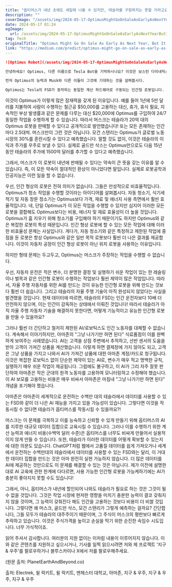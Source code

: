 ```yaml
---
title: "옵티머스가 내년 초에도 세일에 나올 수 있지만, 테슬라를 구원하지는 못할 거라고요"
description: ""
coverImage: "/assets/img/2024-05-17-OptimusMightGoOnSaleAsEarlyAsNextYearButItWontSaveTesla_0.png"
date: 2024-05-17 01:24
ogImage: 
  url: /assets/img/2024-05-17-OptimusMightGoOnSaleAsEarlyAsNextYearButItWontSaveTesla_0.png
tag: Tech
originalTitle: "Optimus Might Go On Sale As Early As Next Year, But It Won’t Save Tesla"
link: "https://medium.com/predict/optimus-might-go-on-sale-as-early-as-next-year-but-it-wont-save-tesla-189a614bfd29"
---
```



```markdown
![Optimus Robot](/assets/img/2024-05-17-OptimusMightGoOnSaleAsEarlyAsNextYearButItWontSaveTesla_0.png)

안녕하세요! Optimus, 다른 이름으로 Tesla Bot을 기억하시나요? 이것은 보스턴 다이내믹스 인간형 로봇에 대한 머스크의 대답이었지만 능력은 덜 합니다. 이건 헛된 표현이 아닙니다. 보스턴 다이내믹스 로봇들은 장애물 코스와 역도를 할 수 있습니다. 반면에 Optimus는 심지어 사람의 도움없이 셔츠도 접을 수 없습니다. 그럼에도 불구하고, 머스크는 Optimus에 대한 잠재적 수요가 수십억 대에 이르며, 살인적인 인간을 대체하여 일자리 시장을 대대적으로 혼란스럽게 만들 수 있다고 주장했습니다. 그래서 최근 머스크가 이 긴급 상황 로봇이 내년에도 공개 판매될 수 있다고 발표하자, 소란이 일었습니다. 이것이 테슬라가 필요한 계기가 될 수 있을까요? 아니면 머스크가 허공을 붙잡고 있는 것일까요?

먼저 Optimus의 능력과 Musk와 다른 이들이 그것에 기대하는 것을 살펴봅시다.

Optimus는 Tesla의 FSD가 동작하는 동일한 계산 하드웨어로 구동되는 인간형 로봇입니다. 로봇 뒤의 AI 또한 FSD와 매우 유사하여 동일한 컴퓨터 비전 시스템을 통합합니다. 머스크는 이것이 Optimus가 이전에는 사람이 수행해야했던 반복적이거나 위험한 작업을 할 수 있도록 한다고 주장합니다. 공장 라인 작업자, 관리인, 목수 또는 건설 작업자를 생각해보세요. 하지만 Optimus는 이미 대규모로 생산되는 하드웨어에 기반하기 때문에 머스크는 테슬라가 단위당 20,000달러에 판매할 수 있다고 주장합니다!
```

<div class="content-ad"></div>

이것이 Optimus가 이렇게 많은 잠재력을 갖게 된 이유입니다. 예를 들어 1년에 5만 달러를 지불하여 사람이 수행하는 철근공 $50,000를 고용하는 대신, 휴가, 휴식 필요, 지속적인 부상 발생률과 같은 문제를 다루는 대신 $20,000에 Optimus를 구입하여 24/7 동일한 작업을 수행하게 할 수 있습니다. 따라서 머스크는 테슬라가 20억 대의 Optimus 로봇을 판매할 수 있다고 공개적으로 발언했습니다! 또는 모든 존재하는 인간마다 2.5대씩. 머스크만이 그런 것은 아닙니다. 모건 스탠리는 Optimus가 글로벌 노동 시장의 30%를 혼란시킬 수 있다고 예측했습니다. 말할 것도 없이, 이것은 테슬라의 이익과 주가를 우주로 보낼 수 있다. 실제로 골드만 삭스는 Optimus만으로도 다음 15년 동안 테슬라의 주가에 1500억 달러를 추가할 수 있다고 예측했습니다.

그래서, 머스크가 이 로봇이 내년에 판매될 수 있다는 약속이 큰 뜻을 갖는 이유를 알 수 있습니다. 즉, 이 모든 약속이 절대적인 환상이 아니었다면 말입니다. 실제로 로봇공학과 인공지능은 이런 일을 할 수 없습니다.

우선, 인간 형상의 로봇은 전혀 의미가 없습니다. 그들은 만성적으로 비효율적입니다. Optimus가 청소 작업을 수행할 것이라는 아이디어를 살펴봅시다. 자동 청소기, 식기세척기 및 자동 창문 청소기는 Optimus보다 가격, 재료 및 에너지 사용 측면에서 훨씬 효율적입니다. 네, 단일 Optimus가 이 모든 작업을 수행할 수 있지만 심지어 이러한 모든 로봇을 결합해도 Optimus보다는 비용, 에너지 및 재료 효율성이 더 높을 것입니다. Optimus가 훔 지우기 위해 청소기를 구입해야 하기 때문이기도 하지만 Optimus와 같은 복잡한 로봇의 특성 때문입니다. 인간 형상 로봇에 할 수 있는 모든 작업에 대해 이러한 비효율성 문제는 사실입니다. 게다가, 자동 청소기와 같은 특정하고 제한된 작업에 중점을 둔 로봇은 항상 Optimus와 같은 일반 목적 로봇보다 훨씬 더 나은 결과를 제공합니다. 이것이 자동차 공장이 인간 형상 로봇이 아닌 위치 로봇을 사용하는 이유입니다.

하지만 형태 문제는 두고두고, Optimus는 머스크가 주장하는 작업을 수행할 수 없습니다.

<div class="content-ad"></div>

우선, 자동차 운전은 적은 변수, 더 분명한 결정 및 실행하기 쉬운 작업이 있는 한 레슬링이나 벌목과 같은 인간형 로봇이 수행하는 작업보다 훨씬 제약이 많은 작업입니다. 따라서, 자율 주행 자동차를 위한 AI를 만드는 것이 유능한 인간형 로봇을 위해 만드는 것보다 훨씬 더 쉽습니다. 그리고 테슬라의 자율 주행 기술이 아직 완성되지 않았다는 사실을 발견했을 것입니다. 현재 데이터에 따르면, 테슬라의 FSD는 인간 운전자보다 10배 더 안전하지 않으며, 이는 인간이 감독하는 상태에서 이뤄진 것입니다! 따라서 테슬라가 아직 자율 주행 자동차 기술을 해결하지 못한다면, 어떻게 기능적이고 유능한 인간형 로봇을 만들 수 있을까요?

그러나 훨씬 더 간단하고 철저히 제한된 AI/로보틱스도 인간 노동자를 대체할 수 없습니다. 계속해서 이야기하지만, 아마존의 "그냥 나가기만 하면 된다" 식료품점이 이를 완벽하게 보여주는 사례였습니다. AI는 고객을 상점 주변에서 추적하고, 선반 센서의 도움을 받아 고객이 가져간 상품을 계산했습니다. 이렇게 하면 결제창에 가지 않아도 되고, 고객은 그냥 상품을 가지고 나와서 AI가 가져간 상품에 대한 아마존 계정/카드로 청구됩니다. 이것은 복잡한 로보틱스 없이 단순한 제약이 있는 AI로, 변수가 매우 적고 명백한 규칙, 실행하기 매우 쉬운 작업이 제공됩니다. 그럼에도 불구하고, 이 AI가 그리 자주 잘못 판단하여 아마존은 작은 군대의 원격 노동자를 고용하여 모니터링하고 수정해야 했습니다. 이 AI 보모를 고용하는 비용은 매우 비싸서 아마존은 마침내 "그냥 나가기만 하면 된다" 개념을 포기해야 했습니다.

아마존은 아마존이 세계적으로 운전하는 수백만 대의 테슬라에서 데이터를 사용할 수 있는 FSD와 같이 더 나은 AI 재능을 가지고 있을 가능성이 있습니다. 그렇다면 이것을 작동시킬 수 없다면 테슬라가 옵티머스를 작동시킬 수 있을까요?!

머스크는 이 문제를 극복하고 이를 능숙하고 신뢰할 수 있게 만들기 위해 옵티머스의 AI를 지루한 대규모 데이터 집합으로 교육시킬 수 있습니다. 그러나 이를 수행하기 위한 계산 능력과 에너지 비용(수백억 달러 수준)은 옵티머스를 너무도 비싸게 만들어서 실용적이지 않게 만들 수 있습니다. 또한, 테슬라가 이러한 데이터를 어떻게 확보할 수 있는지에 대한 의문도 있습니다. ChatGPT처럼 웹에서 고품질 데이터를 쉽게 가져오거나 세계에서 운전하는 수백만대의 테슬라에서 데이터를 사용할 수 있는 FSD와는 달리, 이 거대한 데이터 집합을 만드는 것은 아마 완전히 실현 가능하지 않습니다. 더 많은 데이터를 AI에 제공하는 것만으로도 이 문제를 해결할 수 있는 것은 아닙니다. 제가 이전에 설명한 대로 AI 교육에 관한 한계에 다다르면, 사용 가능한 인간형 로봇을 가능케하기에는 AI가 충분히 좋아지지 못할 수도 있습니다!

<div class="content-ad"></div>

그래서, 아니, 옵티머스가 내년에 할인되어 나와도 테슬라가 필요로 하는 것은 그것이 될 수 없을 것입니다. 그것은 작업 시장에 현저한 영향을 미치기 충분한 능력이 결코 갖춰지지 않을 것이며, 그 능력이 갖춰진다 해도 인간을 고용하는 것보다 비용이 더 비쌀 것입니다. 그렇다면 왜 머스크, 골드만 삭스, 모건 스탠리가 그렇게 예측하는 걸까요? 간단합니다, 그들 모두가 테슬라의 대주주이기 때문이며, 그 주식이 머스크의 평판보다 빠르게 추락하고 있습니다. 이것은 주식가격을 높이고 손실을 막기 위한 순진한 속임수 시도입니다. 너무 가식적이죠.

읽어 주셔서 감사합니다. 여러분의 지원 없이는 이처럼 내용이 이루어지지 않습니다. 이와 같은 콘텐츠를 지원하고 싶으시거나, 기사를 일찍 읽으시려면 저와 제 프로젝트 '지구 & 우주'를 팔로우하거나 블루스카이나 X에서 저를 팔로우해주세요.

(원문 출처: PlanetEarthAndBeyond.co)

출처: Electrek, 윌 락키트, 윌 락키트, 맨체스터 대학교, 아마존, 지구 & 우주, 지구 & 우주, 지구 & 우주